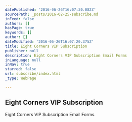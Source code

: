 ```yaml
---
datePublished: '2016-06-26T16:07:30.082Z'
sourcePath: _posts/2016-02-25-subscribe.md
inFeed: false
authors: []
hasPage: true
keywords: []
author: []
dateModified: '2016-06-26T16:07:20.375Z'
title: Eight Corners VIP Subscription
publisher: null
description: Eight Corners VIP Subscription Email Forms
inLanguage: null
inNav: true
starred: false
url: subscribe/index.html
_type: WebPage

---
```

<article style=""><h1>Eight Corners VIP Subscription</h1><p>Eight Corners VIP Subscription Email Forms</p></article>